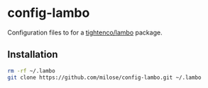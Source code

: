 # config-lambo

Configuration files to for a [tightenco/lambo](https://github.com/tightenco/lambo) package.

## Installation

```bash
rm -rf ~/.lambo
git clone https://github.com/milose/config-lambo.git ~/.lambo
```
